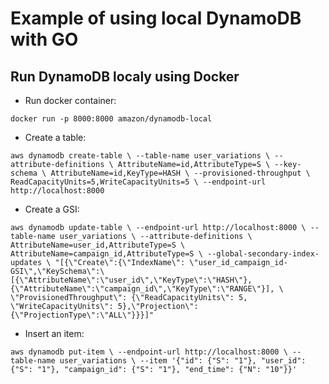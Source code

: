 # Example of using local DynamoDB with GO

## Run DynamoDB localy using Docker

- Run docker container:

`docker run -p 8000:8000 amazon/dynamodb-local`

- Create a table:

`
aws dynamodb create-table \
    --table-name user_variations \
    --attribute-definitions \
        AttributeName=id,AttributeType=S \
    --key-schema \
        AttributeName=id,KeyType=HASH \
    --provisioned-throughput \
        ReadCapacityUnits=5,WriteCapacityUnits=5 \
    --endpoint-url http://localhost:8000
` 

- Create a GSI:


`
aws dynamodb update-table \
    --endpoint-url http://localhost:8000 \
    --table-name user_variations \
    --attribute-definitions \
        AttributeName=user_id,AttributeType=S \
        AttributeName=campaign_id,AttributeType=S \
    --global-secondary-index-updates \
    "[{\"Create\":{\"IndexName\": \"user_id_campaign_id-GSI\",\"KeySchema\":\
    [{\"AttributeName\":\"user_id\",\"KeyType\":\"HASH\"}, {\"AttributeName\":\"campaign_id\",\"KeyType\":\"RANGE\"}], \
    \"ProvisionedThroughput\": {\"ReadCapacityUnits\": 5, \"WriteCapacityUnits\": 5},\"Projection\":{\"ProjectionType\":\"ALL\"}}}]"
`

- Insert an item:


`
aws dynamodb put-item \
    --endpoint-url http://localhost:8000 \
    --table-name user_variations \
    --item '{"id": {"S": "1"}, "user_id": {"S": "1"}, "campaign_id": {"S": "1"}, "end_time": {"N": "10"}}'
`
